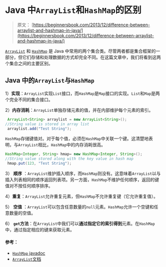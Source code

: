 # Java 中`ArrayList`和`HashMap`的区别

> 原文： [https://beginnersbook.com/2013/12/difference-between-arraylist-and-hashmap-in-java/](https://beginnersbook.com/2013/12/difference-between-arraylist-and-hashmap-in-java/)

[`ArrayList`](https://beginnersbook.com/2013/12/java-arraylist/) 和 [`HashMap`](https://beginnersbook.com/2013/12/hashmap-in-java-with-example/) 是 Java 中常用的两个集合类。尽管两者都是集合框架的一部分，但它们存储和处理数据的方式却完全不同。在这篇文章中，我们将看到这两个集合之间的主要区别。

## Java 中的`ArrayList`与`HashMap`

1）**实现**：`ArrayList`实现`List`接口，而`HashMap`是`Map`接口的实现。`List`和`Map`是两个完全不同的集合接口。

2）**内存消耗**：`ArrayList`单独存储元素的值，并在内部维护每个元素的索引。

```java
 ArrayList<String> arraylist = new ArrayList<String>();
//String value is stored in array list
 arraylist.add("Test String");
```

`HashMap`存储键值对。对于每个值，必须在`HashMap`中关联一个键。这清楚地表明，与`ArrayList`相比，`HashMap`中的内存消耗很高。

```java
HashMap<Integer, String> hmap= new HashMap<Integer, String>();
//String value stored along with the key value in hash map
 hmap.put(123, "Test String");
```

3） **顺序** ：`ArrayList`维护插入顺序，而`HashMap`则没有。这意味着`ArrayList`以与插入列表相同的顺序返回列表项。另一方面，`HashMap`不维护任何顺序，返回的键值对不按任何顺序排序。

4）**重复**：`ArrayList`允许重复元素，但`HashMap`不允许重复键（它允许重复值）。

5） **空值** ：`ArrayList`可以包含任意数量的`null`元素。`HashMap`允许一个空键和任意数量的空值。

6） **`get`方法**：在`ArrayList`中我们可以**通过指定它的索引得到**元素。在`HashMap`中，通过指定相应的键来获取元素。

#### 参考：

*   [`HashMap` javadoc](https://docs.oracle.com/javase/7/docs/api/java/util/HashMap.html)
*   [`ArrayList`文档](https://docs.oracle.com/javase/7/docs/api/java/util/ArrayList.html)